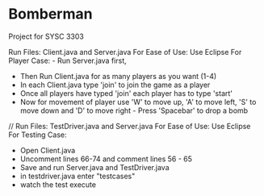 Bomberman
=========

Project for SYSC 3303 


Run Files: Client.java and Server.java 
 For Ease of Use: Use Eclipse 
 For Player Case: - Run Server.java first, 
 - Then Run Client.java for as many players as you want (1-4) 
 - In each Client.java type 'join' to join the game as a player 
 - Once all players have typed 'join' each player has to type 'start' 
 - Now for movement of player use 'W' to move up, 'A' to move left, 'S' to move 
 down and 'D' to move right - Press 'Spacebar' to drop a bomb 
 
 // Run Files: TestDriver.java and Server.java 
  For Ease of Use: Use Eclipse 
  For Testing Case: 
  - Open Client.java 
  - Uncomment lines 66-74 and comment lines 56 - 65 
  - Save and run Server.java and TestDriver.java 
  - in testdriver.java enter "testcases"
  - watch the test execute
